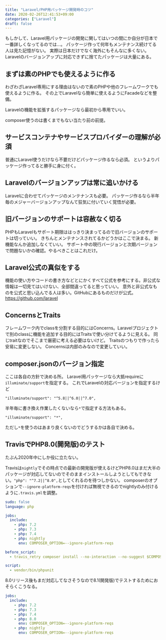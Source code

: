 ```yaml
---
title: "Laravel/PHP用パッケージ開発時のコツ"
date: 2020-02-26T12:41:53+09:00
categories: ["Laravel"]
draft: false
---
```


もしかして、Laravel用パッケージの開発に関してはいつの間にか自分が日本で一番詳しくなってるのでは…。
パッケージ作って何年もメンテナンス続けてる人は見た記憶がない。
実際は日本だけでなく海外にもそんなに多くない。Laravelのバージョンアップに対応できずに捨てたパッケージは大量にある。

## まずは素のPHPでも使えるように作る
わざわざLaravel専用にする理由はないので素のPHPや他のフレームワークでも使えるように作る。
その上でLaravelなら簡単に使えるようにFacadeなどを整備。

Laravelの機能を拡張するパッケージなら最初から専用でいい。

composer使うのは書くまでもない当たり前の前提。

## サービスコンテナやサービスプロバイダーの理解が必須
普通にLaravel使うだけなら不要だけどパッケージ作るなら必須。
というよりパッケージ作ってると勝手に身に付く。

## Laravelのバージョンアップは常に追いかける
Laravelに合わせてパッケージのメンテナンスも必要。
パッケージ作るなら半年毎のメジャーバージョンアップなんて狂気に付いていく覚悟が必要。

## 旧バージョンのサポートは容赦なく切る
PHPもLaravelもサポート期限ははっきり決まってるので旧バージョンのサポートは切っていい。
きちんとメンテナンスされてるかどうかはここで決まる。
新機能なんか追加しなくていい。
サポート中の現行バージョンと次期バージョンで問題ないかの確認。やるべきことはこれだけ。

## Laravel公式の真似をする
機能の使い方やコードの書き方などとにかくすべて公式を参考にする。非公式な情報は一切見てはいけない、全部間違ってると思っていい。
意外と非公式なものを公式と思い込んでる人は多い。GitHubにあるものだけが公式。
https://github.com/laravel

## ConcernsとTraits
フレームワーク内でclassを分割する目的にはConcerns。Laravelプロジェクトで別のclassに機能を追加する目的にはTraitsで使い分けてるように見える。
同じtraitなのでそこまで厳密に考える必要はないけど。
Traitsのつもりで作ったら安易に変更しない。
Concernsは内部のみなので変更していい。

## composer.jsonのバージョン指定
ここは各自の方針で決める所。
Laravel用パッケージなら大抵requireに`illuminate/support`を指定する。
これでLaravelの対応バージョンを指定するけど
```
"illuminate/support": "^5.8||^6.0||^7.0",
```
半年毎に書き換え作業したくないなら`*`で指定する方法もある。
```
"illuminate/support": "*",
```
ただし`*`を使うのはあまり良くないのでどうするかは各自で決める。

## TravisでPHP8.0(開発版)のテスト
たぶん2020年中にしか役に立たない。

Travisは`nightly`でその時点での最新の開発版が使えるけどPHP8.0はまだ大半のパッケージが対応してないのでそのままインストールしようとしてもできない。`"php": "^7.2||^8.0",`としてくれるのを待つしかない。
composerのオプションで`--ignore-platform-reqs`を付ければ無視できるのでnightlyのみ付けるように`.travis.yml`を調整。

```yaml
sudo: false
language: php

jobs:
  include:
    - php: 7.2
    - php: 7.3
    - php: 7.4
    - php: nightly
      env: COMPOSER_OPTION=--ignore-platform-reqs

before_script:
  - travis_retry composer install --no-interaction --no-suggest $COMPOSER_OPTION

script:
  - vendor/bin/phpunit
```

8.0リリース後もまだ対応してなさそうなので8.1(開発版)でテストするためにおそらくこうなる。

```yaml
jobs:
  include:
    - php: 7.2
    - php: 7.3
    - php: 7.4
    - php: 8.0
      env: COMPOSER_OPTION=--ignore-platform-reqs
    - php: nightly
      env: COMPOSER_OPTION=--ignore-platform-reqs
```